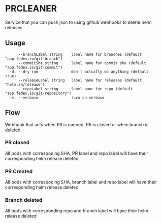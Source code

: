 # PRCLEANER

Service that you can push json to using github webhooks to delete helm releases

## Usage

```
      --branchLabel string    label name for branches (default "app.fedex.io/git-branch")
      --commitSha string      label name for commit sha (default "app.fedex.io/git-commit")
  -d, --dry-run               don't actually do anything (default true)
      --releaseLabel string   label name for releases (default "helm.sh/release")
      --repoLabel string      label name for repo (default "app.fedex.io/git-repository")
  -v, --verbose               turn on verbose
```

## Flow

Webhook that acts when PR is opened, PR is closed or when branch is deleted.

### PR closed

All pods with correspoding SHA, PR label and repo label will have their corresponding helm release deleted

### PR Created

All pods with correspoding SHA, branch label and repo label will have their corresponding helm release deleted

### Branch deleted

All pods with corresponding repo and branch label will have their helm release deleted
